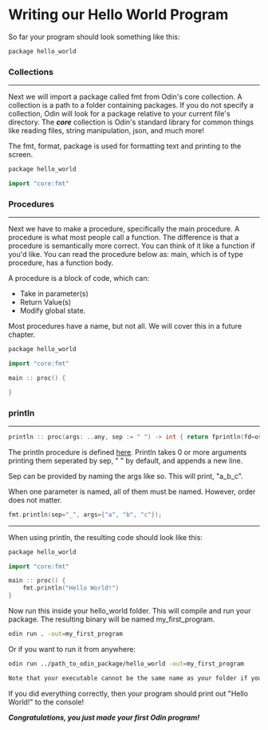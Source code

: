 # Writing our Hello World Program

So far your program should look something like this:
```cpp
package hello_world
```

### Collections
---

Next we will import a package called fmt from Odin's core collection.
A collection is a path to a folder containing packages. If you do not specify a collection, Odin will look for a package relative to your current file's directory.
The ***core*** collection is Odin's standard library for common things like reading files, string manipulation, json, and much more!

The fmt, format, package is used for formatting text and printing to the screen.

```cpp
package hello_world

import "core:fmt"
```

### Procedures
---

Next we have to make a procedure, specifically the main procedure.
A procedure is what most people call a function. 
The difference is that a procedure is semantically more correct.
You can think of it like a function if you'd like.
You can read the procedure below as: main, which is of type procedure, has a function body.

A procedure is a block of code, which can:
* Take in parameter(s)
* Return Value(s)
* Modify global state.

Most procedures have a name, but not all. We will cover this in a future chapter.
```cpp
package hello_world

import "core:fmt"

main :: proc() {

}

```
### println
---
```cpp
println :: proc(args: ..any, sep := " ") -> int { return fprintln(fd=os.stdout, args=args, sep=sep) }
```
The println procedure is defined [here](https://github.com/odin-lang/Odin/blob/master/core/fmt/fmt_os.odin).
Println takes 0 or more arguments printing them seperated by sep, " " by default, and appends a new line.

Sep can be provided by naming the args like so. This will print, "a_b_c".

When one parameter is named, all of them must be named. However, order does not matter.  
```cpp
fmt.println(sep="_", args={"a", "b", "c"});
```
---
When using println, the resulting code should look like this:
```cpp
package hello_world

import "core:fmt"

main :: proc() {
    fmt.println("Hello World!")
}

```

Now run this inside your hello_world folder. This will compile and run your package.
The resulting binary will be named my_first_program.

```sh
odin run . -out=my_first_program
```

Or if you want to run it from anywhere:

```sh
odin run ../path_to_odin_package/hello_world -out=my_first_program
```

```sh
Note that your executable cannot be the same name as your folder if you are running the command from one level outside the folder.
```

If you did everything correctly, then your program should print out "Hello World!" to the console! 

***Congratulations, you just made your first Odin program!***